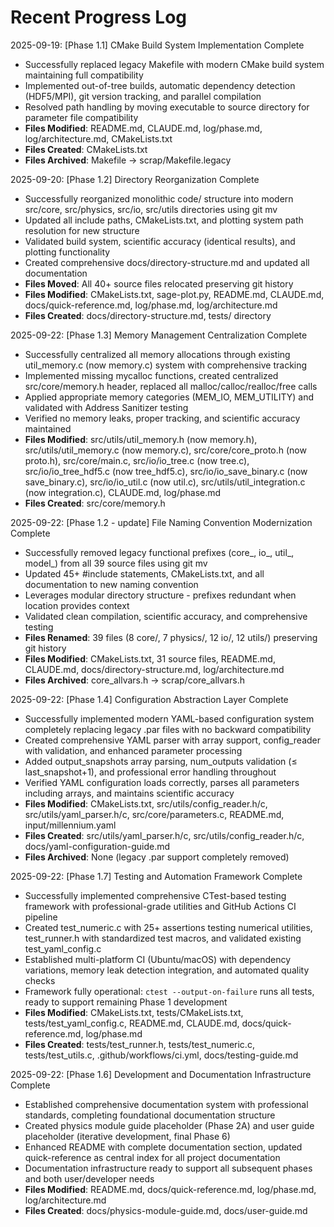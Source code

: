 <!-- Purpose: Record completed milestones -->
<!-- Update Rules: 
- Append new entries to the EOF (use `cat << EOF >> ...etc`)!
- 100-word limit per entry! 
- Include:
  • Today's date and phase identifier
  • Milestone summary
  • List of new, modified and deleted files (exclude log files)
-->

# Recent Progress Log

2025-09-19: [Phase 1.1] CMake Build System Implementation Complete
- Successfully replaced legacy Makefile with modern CMake build system maintaining full compatibility
- Implemented out-of-tree builds, automatic dependency detection (HDF5/MPI), git version tracking, and parallel compilation
- Resolved path handling by moving executable to source directory for parameter file compatibility
- **Files Modified**: README.md, CLAUDE.md, log/phase.md, log/architecture.md, CMakeLists.txt
- **Files Created**: CMakeLists.txt
- **Files Archived**: Makefile → scrap/Makefile.legacy

2025-09-20: [Phase 1.2] Directory Reorganization Complete
- Successfully reorganized monolithic code/ structure into modern src/core, src/physics, src/io, src/utils directories using git mv
- Updated all include paths, CMakeLists.txt, and plotting system path resolution for new structure  
- Validated build system, scientific accuracy (identical results), and plotting functionality
- Created comprehensive docs/directory-structure.md and updated all documentation
- **Files Moved**: All 40+ source files relocated preserving git history
- **Files Modified**: CMakeLists.txt, sage-plot.py, README.md, CLAUDE.md, docs/quick-reference.md, log/phase.md, log/architecture.md
- **Files Created**: docs/directory-structure.md, tests/ directory

2025-09-22: [Phase 1.3] Memory Management Centralization Complete
- Successfully centralized all memory allocations through existing util_memory.c (now memory.c) system with comprehensive tracking
- Implemented missing mycalloc functions, created centralized src/core/memory.h header, replaced all malloc/calloc/realloc/free calls
- Applied appropriate memory categories (MEM_IO, MEM_UTILITY) and validated with Address Sanitizer testing
- Verified no memory leaks, proper tracking, and scientific accuracy maintained
- **Files Modified**: src/utils/util_memory.h (now memory.h), src/utils/util_memory.c (now memory.c), src/core/core_proto.h (now proto.h), src/core/main.c, src/io/io_tree.c (now tree.c), src/io/io_tree_hdf5.c (now tree_hdf5.c), src/io/io_save_binary.c (now save_binary.c), src/io/io_util.c (now util.c), src/utils/util_integration.c (now integration.c), CLAUDE.md, log/phase.md
- **Files Created**: src/core/memory.h

2025-09-22: [Phase 1.2 - update] File Naming Convention Modernization Complete
- Successfully removed legacy functional prefixes (core_, io_, util_, model_) from all 39 source files using git mv
- Updated 45+ #include statements, CMakeLists.txt, and all documentation to new naming convention
- Leverages modular directory structure - prefixes redundant when location provides context
- Validated clean compilation, scientific accuracy, and comprehensive testing
- **Files Renamed**: 39 files (8 core/, 7 physics/, 12 io/, 12 utils/) preserving git history
- **Files Modified**: CMakeLists.txt, 31 source files, README.md, CLAUDE.md, docs/directory-structure.md, log/architecture.md
- **Files Archived**: core_allvars.h → scrap/core_allvars.h

2025-09-22: [Phase 1.4] Configuration Abstraction Layer Complete
- Successfully implemented modern YAML-based configuration system completely replacing legacy .par files with no backward compatibility
- Created comprehensive YAML parser with array support, config_reader with validation, and enhanced parameter processing
- Added output_snapshots array parsing, num_outputs validation (≤ last_snapshot+1), and professional error handling throughout
- Verified YAML configuration loads correctly, parses all parameters including arrays, and maintains scientific accuracy
- **Files Modified**: CMakeLists.txt, src/utils/config_reader.h/c, src/utils/yaml_parser.h/c, src/core/parameters.c, README.md, input/millennium.yaml
- **Files Created**: src/utils/yaml_parser.h/c, src/utils/config_reader.h/c, docs/yaml-configuration-guide.md
- **Files Archived**: None (legacy .par support completely removed)

2025-09-22: [Phase 1.7] Testing and Automation Framework Complete
- Successfully implemented comprehensive CTest-based testing framework with professional-grade utilities and GitHub Actions CI pipeline
- Created test_numeric.c with 25+ assertions testing numerical utilities, test_runner.h with standardized test macros, and validated existing test_yaml_config.c
- Established multi-platform CI (Ubuntu/macOS) with dependency variations, memory leak detection integration, and automated quality checks
- Framework fully operational: `ctest --output-on-failure` runs all tests, ready to support remaining Phase 1 development
- **Files Modified**: CMakeLists.txt, tests/CMakeLists.txt, tests/test_yaml_config.c, README.md, CLAUDE.md, docs/quick-reference.md, log/phase.md
- **Files Created**: tests/test_runner.h, tests/test_numeric.c, tests/test_utils.c, .github/workflows/ci.yml, docs/testing-guide.md

2025-09-22: [Phase 1.6] Development and Documentation Infrastructure Complete
- Established comprehensive documentation system with professional standards, completing foundational documentation structure
- Created physics module guide placeholder (Phase 2A) and user guide placeholder (iterative development, final Phase 6)  
- Enhanced README with complete documentation section, updated quick-reference as central index for all project documentation
- Documentation infrastructure ready to support all subsequent phases and both user/developer needs
- **Files Modified**: README.md, docs/quick-reference.md, log/phase.md, log/architecture.md
- **Files Created**: docs/physics-module-guide.md, docs/user-guide.md

